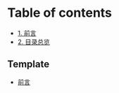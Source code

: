 # Table of contents

* [1. 前言](README.md)
* [2. 目录总览](2.-mu-lu-zong-lan.md)

## Template

* [前言](template/qian-yan.md)

